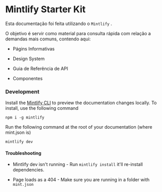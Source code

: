# Mintlify Starter Kit

Esta documentação foi feita utilizando o `Mintlify` .

O objetivo é servir como material para consulta rápida com relação a demandas mais comuns, contendo aqui:

* Págins Informativas

* Design System

* Guia de Referência de API&#x20;

* Componentes

### Development

Install the [Mintlify CLI](https://www.npmjs.com/package/mintlify) to preview the documentation changes locally. To install, use the following command

```
npm i -g mintlify
```

Run the following command at the root of your documentation (where mint.json is)

```
mintlify dev
```

#### Troubleshooting

* Mintlify dev isn't running - Run `mintlify install` it'll re-install dependencies.

* Page loads as a 404 - Make sure you are running in a folder with `mint.json`
